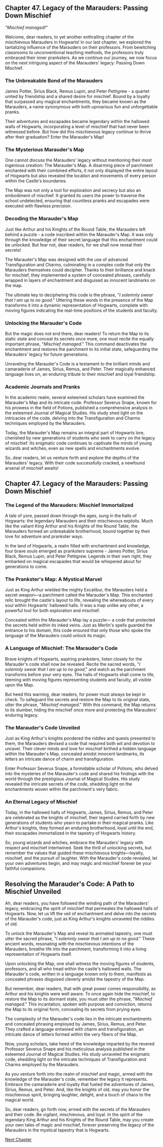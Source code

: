 ## Chapter 47. Legacy of the Marauders: Passing Down Mischief

*_"Mischief managed!"_*

Welcome, dear readers, to yet another enthralling chapter of the mischievous Marauders in Hogwarts! In our last chapter, we explored the tantalizing influence of the Marauders on their professors. From bewitching classrooms to unconventional teaching methods, the professors truly embraced their inner pranksters. As we continue our journey, we now focus on the next intriguing aspect of the Marauders' legacy: Passing Down Mischief.

### The Unbreakable Bond of the Marauders

James Potter, Sirius Black, Remus Lupin, and Peter Pettigrew - a quartet united by friendship and a shared desire for mischief. Bound by a loyalty that surpassed any magical enchantments, they became known as the Marauders, a name synonymous with both uproarious fun and unforgettable pranks.

Their adventures and escapades became legendary within the hallowed walls of Hogwarts, incorporating a level of mischief that had never been witnessed before. But how did this mischievous legacy continue to thrive after their graduation? Enter the Marauder's Map!

### The Mysterious Marauder's Map

One cannot discuss the Marauders' legacy without mentioning their most ingenious creation: The Marauder's Map. A disarming piece of parchment enchanted with their combined efforts, it not only displayed the entire layout of Hogwarts but also revealed the location and movements of every person within the Castle's boundaries.

The Map was not only a tool for exploration and secrecy but also an embodiment of mischief. It granted its users the power to traverse the school undetected, ensuring that countless pranks and escapades were executed with flawless precision.

### Decoding the Marauder's Map

Just like Arthur and his Knights of the Round Table, the Marauders left behind a puzzle - a code inscribed within the Marauder's Map. It was only through the knowledge of their secret language that this enchantment could be unlocked. But fear not, dear readers, for we shall now reveal their secrets!

The Marauder's Map was designed with the use of advanced Transfiguration and Charms, culminating in a complex code that only the Marauders themselves could decipher. Thanks to their brilliance and knack for mischief, they implemented a system of concealed phrases, carefully wrapped in layers of enchantment and disguised as innocent landmarks on the map.

The ultimate key to deciphering this code is the phrase, "_I solemnly swear that I am up to no good_." Uttering these words in the presence of the Map transforms it into a dynamic representation of Hogwarts, complete with moving figures indicating the real-time positions of the students and faculty.

### Unlocking the Marauder's Code

But the magic does not end there, dear readers! To return the Map to its static state and conceal its secrets once more, one must recite the equally important phrase, "_Mischief managed_." This command deactivates the enchantment and restores the parchment to its initial state, safeguarding the Marauders' legacy for future generations.

Unraveling the Marauder's Code is a testament to the brilliant minds and camaraderie of James, Sirius, Remus, and Peter. Their magically enhanced language lives on, an enduring tribute to their mischief and loyal friendship.

### Academic Journals and Pranks

In the academic realm, several esteemed scholars have examined the Marauder's Map and its intricate code. Professor Severus Snape, known for his prowess in the field of Potions, published a comprehensive analysis in the esteemed Journal of Magical Studies. His study shed light on the intricacies of the code, delving into the Transfiguration and Charms techniques employed by the Marauders.

Today, the Marauder's Map remains an integral part of Hogwarts lore, cherished by new generations of students who seek to carry on the legacy of mischief. Its enigmatic code continues to captivate the minds of young wizards and witches, even as new spells and enchantments evolve.

So, dear readers, let us venture forth and explore the depths of the Marauders' legacy. With their code successfully cracked, a newfound arsenal of mischief awaits!
## Chapter 47. Legacy of the Marauders: Passing Down Mischief

### The Legend of the Marauders: Mischief Immortalized

A tale of yore, passed down through the ages, sung in the halls of Hogwarts: the legendary Marauders and their mischievous exploits. Much like the valiant King Arthur and his Knights of the Round Table, the Marauders formed an unbreakable brotherhood, bound together by their love for adventure and prankster ways.

In the land of Hogwarts, a realm filled with enchantment and knowledge, four brave souls emerged as pranksters supreme - James Potter, Sirius Black, Remus Lupin, and Peter Pettigrew. Legends in their own right, they embarked on magical escapades that would be whispered about for generations to come.

### The Prankster's Map: A Mystical Marvel

Just as King Arthur wielded the mighty Excalibur, the Marauders held a secret weapon—a parchment called the Marauder's Map. This enchanted relic brought the castle's layout to life, revealing the whereabouts of every soul within Hogwarts' hallowed halls. It was a map unlike any other, a powerful tool for both exploration and mischief.

Concealed within the Marauder's Map lay a puzzle— a code that protected the secrets held within its inked veins. Just as Merlin's spells guarded the entrance to his domain, this code ensured that only those who spoke the language of the Marauders could unlock its magic.

### A Language of Mischief: The Marauder's Code

Brave knights of Hogwarts, aspiring pranksters, listen closely for the Marauder's code shall now be revealed. Recite the sacred words, "_I solemnly swear that I am up to no good_," and watch as the parchment transforms before your very eyes. The halls of Hogwarts shall come to life, teeming with moving figures representing students and faculty, all visible upon the Map.

But heed this warning, dear readers, for power must always be kept in check. To safeguard the secrets and restore the Map to its original state, utter the phrase, "_Mischief managed_." With this command, the Map returns to its slumber, hiding the mischief once more and protecting the Marauders' enduring legacy.

### The Marauder's Code Unveiled

Just as King Arthur's knights pondered the riddles and quests presented to them, the Marauders devised a code that required both wit and devotion to unravel. Their clever minds and love for mischief birthed a hidden language within the Marauder's Map, concealed amidst innocent landmarks, its letters an intricate dance of charm and transfiguration.

Enter Professor Severus Snape, a formidable scholar of Potions, who delved into the mysteries of the Marauder's code and shared his findings with the world through the prestigious Journal of Magical Studies. His study revealed the intricate secrets of the code, shedding light on the enchantments woven within the parchment's very fabric.

### An Eternal Legacy of Mischief

Today, in the hallowed halls of Hogwarts, James, Sirius, Remus, and Peter are celebrated as the knights of mischief, their legend carried forth by new generations of students who yearn to partake in their magical pranks. Like Arthur's knights, they formed an enduring brotherhood, loyal until the end, their escapades immortalized in the tapestry of Hogwarts history.

So, young wizards and witches, embrace the Marauders' legacy with respect and mischief intertwined. Seek the thrill of unlocking secrets, but remember the values that guided these mischievous knights—loyalty, mischief, and the pursuit of laughter. With the Marauder's code revealed, let your own adventures begin, and may magic and mischief forever be your faithful companions.
## Resolving the Marauder's Code: A Path to Mischief Unveiled

Ah, dear readers, you have followed the winding path of the Marauders' legacy, embracing the spirit of mischief that permeates the hallowed halls of Hogwarts. Now, let us lift the veil of enchantment and delve into the secrets of the Marauder's code, just as King Arthur's knights unraveled the riddles of old.

To unlock the Marauder's Map and reveal its animated tapestry, one must utter the sacred phrase, "_I solemnly swear that I am up to no good_." These ancient words, resonating with the mischievous intentions of the Marauders, breathe life into the parchment, transforming it into a living representation of Hogwarts itself.

Upon unlocking the Map, one shall witness the moving figures of students, professors, and all who tread within the castle's hallowed walls. The Marauder's code, written in a language known only to them, manifests as concealed phrases disguised cleverly amidst the tapestry of the Map.

But remember, dear readers, that with great power comes responsibility, as Arthur and his knights were well aware. To once again hide the mischief, to restore the Map to its dormant state, you must utter the phrase, "_Mischief managed_." This incantation, spoken with purpose and conviction, returns the Map to its original form, concealing its secrets from prying eyes.

The complexity of the Marauder's code lies in the intricate enchantments and concealed phrasing employed by James, Sirius, Remus, and Peter. They crafted a language entwined with charm and transfiguration, an intricate dance of letters formed within the very fibers of the Map.

Now, young scholars, take heed of the knowledge imparted by the revered Professor Severus Snape and his meticulous analysis published in the esteemed Journal of Magical Studies. His study unraveled the enigmatic code, shedding light on the intricate techniques of Transfiguration and Charms employed by the Marauders.

As you venture forth into the realm of mischief and magic, armed with the knowledge of the Marauder's code, remember the legacy it represents. Embrace the camaraderie and loyalty that fueled the adventures of James, Sirius, Remus, and Peter. And, like the knights of old, may you honor the mischievous spirit, bringing laughter, delight, and a touch of chaos to the magical world.

So, dear readers, go forth now, armed with the secrets of the Marauders and their code. Be vigilant, mischievous, and loyal. In the spirit of the legendary King Arthur and his Knights of the Round Table, may you create your own tales of magic and mischief, forever preserving the legacy of the Marauders in the mystical tapestry that is Hogwarts.


[Next Chapter](48_Chapter48.md)